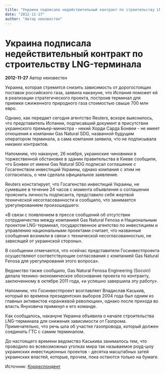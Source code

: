 ```yaml
---
title: "Украина подписала недействительный контракт по строительству LNG-терминала"
date: "2012-11-27"
author: "Автор неизвестен"
---
```


# Украина подписала недействительный контракт по строительству LNG-терминала

**2012-11-27** Автор неизвестен

Украина, которая стремится снизить зависимость от дорогостоящих поставок российского газа, заявила накануне, что Испания поможет ей в реализации стратегического проекта, построив терминал для приемки сжиженного природного газа стоимостью свыше 700 млн евро.

Однако, как передает сегодня агентство Reuters, вскоре выяснилось, что представитель Испании, подписавший документ в присутствии украинского премьер-министра - некий Хорди Сарда Бонвеи - не имеет отношения к компании Gas Natural SDG, названной будущим оператором терминала, а сама компания заявила, что не подписывала никаких контрактов.

Напомним, что накануне, 26 ноября, украинские чиновники в торжественной обстановке в здании правительства в Киеве сообщили, что Бонвеи от имени Gas Natural SDG подписал соглашение с Госагенством инвестиций Украины, однако компания с этим не согласилась, о чем сделала официальное заявление.

Reuters констатирует, что Госагенство инвестиций Украины, не сумевшее в течение 24 часов с момента объявления о соглашении прояснить личность подписанта, представило себя жертвой технической несогласованности и сообщило, что занимается урегулированием произошедшего:

«В связи с появлением в прессе сообщений об отсутствии сотрудничества между компанией Gas Natural Fenosa и Национальным проектом LNG-терминал, государственное агентство по инвестициям и управлению национальными проектами считает, что названные сообщения возникли в связи с технической несогласованностью, не зависящей от украинской стороны».

В сообщении отмечается, что «сейчас представители Госинвестпроекта осуществляют соответствующие согласования с компанией Gas Natural Fenosa для урегулирования этого вопроса».

Ведомство также сообщило, Gas Natural Fenosa Engineering (Socoin) делала технико-экономическое обоснование проекта по контракту, заключенному в октябре 2011 года, «и успешно завершила эту работу».

Напомним, что Госинвестпроект возглавляет Владислав Каськив, который во времена президентских выборов 2004 года был одним из главных активистов «оранжевой революции», однако после прихода во власть Януковича примкнул к его команде.

Как сообщалось, накануне Украина объявила о начале строительства LNG-терминала для снижения зависимости от Газпрома. Примечательно, что речь шла об участке газопровода, который должен соединить ГТС с самим терминалом.

До настоящего времени ведомство Каськива занималось тем, что проводило во всевозможных уголках мира так называемое роуд-шоу украинских инвестиционных проектов - десятка масштабных затей украинских властей, которые, прочем, пока остаются только на бумаге.

Источник: [Корреспондент](http://korrespondent.net/business/economics/1430853-start-stroitelstva-lng-terminala-mozhet-obernutsya-dlya-ukrainy-mezhdunarodnym-skandalom)